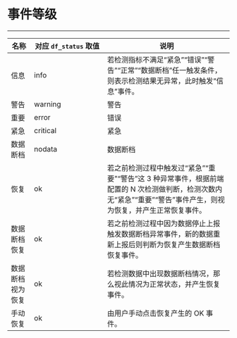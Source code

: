 # 事件等级
---

| 名称 | <div style="width: 150px"> 对应 `df_status` 取值 </div> | 说明 |
| --- | --- | --- |
| 信息 | info | 若检测指标不满足“紧急”“错误”“警告”“正常”“数据断档”任一触发条件，则表示检测结果无异常，此时触发“信息”事件。 |
| 警告 | warning | 警告 |
| 重要 | error | 错误 |
| 紧急 | critical | 紧急 |
| 数据断档 | nodata | 数据断档 |
| 恢复 | ok | 若之前检测过程中触发过“紧急”“重要”“警告”这 3 种异常事件，根据前端配置的 N 次检测做判断，检测次数内无“紧急”“重要”“警告”事件产生，则视为恢复，并产生正常恢复事件。 |
| 数据断档恢复 | ok | 若之前检测过程中因为数据停止上报触发数据断档异常事件，新的数据重新上报后则判断为恢复产生数据断档恢复事件。 |
| 数据断档视为恢复 | ok | 若检测数据中出现数据断档情况，那么视此情况为正常状态，并产生恢复事件。 |
| 手动恢复 | ok | 由用户手动点击恢复产生的 OK 事件。 |